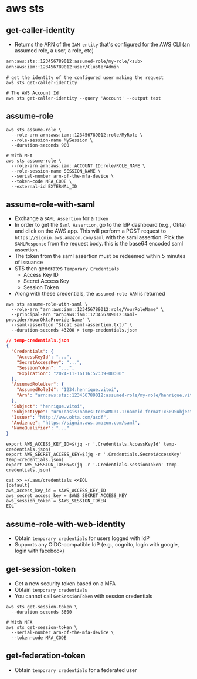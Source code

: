 # aws sts

## get-caller-identity

- Returns the ARN of the `IAM entity` that's configured for the AWS CLI (an assumed role, a user, a role, etc)

```txt
arn:aws:sts::123456789012:assumed-role/my-role/<sub>
arn:aws:iam::123456789012:user/ClusterAdmin
```

```shell
# get the identity of the configured user making the request
aws sts get-caller-identity

# The AWS Account Id
aws sts get-caller-identity --query 'Account' --output text
```

## assume-role

```shell
aws sts assume-role \
  --role-arn arn:aws:iam::123456789012:role/MyRole \
  --role-session-name MySession \
  --duration-seconds 900

# With MFA
aws sts assume-role \
  --role-arn arn:aws:iam::ACCOUNT_ID:role/ROLE_NAME \
  --role-session-name SESSION_NAME \
  --serial-number arn-of-the-mfa-device \
  --token-code MFA_CODE \
  --external-id EXTERNAL_ID
```

## assume-role-with-saml

- Exchange a `SAML Assertion` for a `token`
- In order to get the `Saml Assertion`, go to the IdP dashboard (e.g., Okta) and click on the AWS app. This will perform a POST request to `https://signin.aws.amazon.com/saml` with the saml assertion. Pick the `SAMLResponse` from the request body. this is the base64 encoded saml assertion.
- The token from the saml assertion must be redeemed within 5 minutes of issuance
- STS then generates `Temporary Credentials`
  - Access Key ID
  - Secret Access Key
  - Session Token
- Along with these credentials, the `assumed-role ARN` is returned

```shell
aws sts assume-role-with-saml \
  --role-arn "arn:aws:iam::123456789012:role/YourRoleName" \
  --principal-arn "arn:aws:iam::123456789012:saml-provider/YourOktaProviderName" \
  --saml-assertion "$(cat saml-assertion.txt)" \
  --duration-seconds 43200 > temp-credentials.json
```

```json
// temp-credentials.json
{
  "Credentials": {
    "AccessKeyId": "...",
    "SecretAccessKey": "...",
    "SessionToken": "...",
    "Expiration": "2024-11-16T16:57:39+00:00"
  },
  "AssumedRoleUser": {
    "AssumedRoleId": "1234:henrique.vitoi",
    "Arn": "arn:aws:sts::123456789012:assumed-role/my-role/henrique.vitoi"
  },
  "Subject": "henrique.vitoi",
  "SubjectType": "urn:oasis:names:tc:SAML:1.1:nameid-format:x509SubjectName",
  "Issuer": "http://www.okta.com/asdf",
  "Audience": "https://signin.aws.amazon.com/saml",
  "NameQualifier": "..."
}
```

```shell
export AWS_ACCESS_KEY_ID=$(jq -r '.Credentials.AccessKeyId' temp-credentials.json)
export AWS_SECRET_ACCESS_KEY=$(jq -r '.Credentials.SecretAccessKey' temp-credentials.json)
export AWS_SESSION_TOKEN=$(jq -r '.Credentials.SessionToken' temp-credentials.json)

cat >> ~/.aws/credentials <<EOL
[default]
aws_access_key_id = $AWS_ACCESS_KEY_ID
aws_secret_access_key = $AWS_SECRET_ACCESS_KEY
aws_session_token = $AWS_SESSION_TOKEN
EOL
```

## assume-role-with-web-identity

- Obtain `temporary credentials` for users logged with IdP
- Supports any OIDC-compatible IdP (e.g., cognito, login with google, login with facebook)

## get-session-token

- Get a new security token based on a MFA
- Obtain `temporary credentials`
- You cannot call `GetSessionToken` with session credentials

```shell
aws sts get-session-token \
  --duration-seconds 3600

# With MFA
aws sts get-session-token \
  --serial-number arn-of-the-mfa-device \
  --token-code MFA_CODE
```

## get-federation-token

- Obtain `temporary credentials` for a federated user
